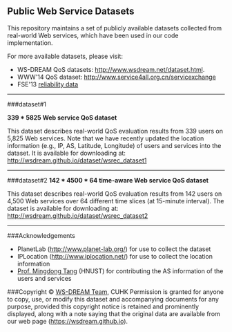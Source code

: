 ## Public Web Service Datasets

This repository maintains a set of publicly available datasets collected from real-world Web services, which have been used in our code implementation. 

For more available datasets, please visit:
- WS-DREAM QoS datasets: http://www.wsdream.net/dataset.html.
- WWW'14 QoS dataset: http://www.service4all.org.cn/servicexchange
- FSE'13 [reliability data](http://ccl.fer.hr/wordpress/people/research-assistants/marin-silic/clus-evaluation-dataset)

---

###dataset#1

**339 * 5825 Web service QoS dataset**

This dataset describes real-world QoS evaluation results from 339 users on 
5,825 Web services. Note that we have recently updated the location 
information (e.g., IP, AS, Latitude, Longitude) of users and services into 
the dataset. It is available for downloading at: 
http://wsdream.github.io/dataset/wsrec_dataset1


---

###dataset#2
**142 * 4500 * 64 time-aware Web service QoS dataset**

This dataset describes real-world QoS evaluation results from 142 users on 
4,500 Web services over 64 different time slices (at 15-minute interval). 
The dataset is available for downloading at: 
http://wsdream.github.io/dataset/wsrec_dataset2

---

###Acknowledgements
- PlanetLab (http://www.planet-lab.org/) for use to collect the dataset
- IPLocation (http://www.iplocation.net/) for use to collect the 
location information
- [Prof. Mingdong Tang](http://dblp.uni-trier.de/pers/hd/t/Tang:Mingdong) (HNUST) for contributing the AS information of the users and services 


###Copyright &copy; [WS-DREAM Team](http://wsdream.github.io), CUHK
Permission is granted for anyone to copy, use, or modify this dataset and accompanying documents for any purpose, provided this copyright notice is retained and prominently displayed, along with a note saying that the original data are available from our web page (https://wsdream.github.io).

